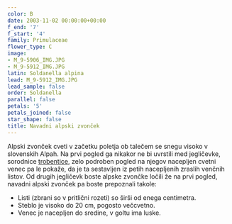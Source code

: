 ```yaml
---
color: B
date: 2003-11-02 00:00:00+00:00
f_end: '7'
f_start: '4'
family: Primulaceae
flower_type: C
image:
- M_9-5906_IMG.JPG
- M_9-5912_IMG.JPG
latin: Soldanella alpina
lead: M_9-5912_IMG.JPG
lead_sample: false
order: Soldanella
parallel: false
petals: '5'
petals_joined: false
star_shape: false
title: Navadni alpski zvonček
---
```

Alpski zvonček cveti v začetku poletja ob talečem se snegu visoko v slovenskih Alpah. Na prvi pogled ga nikakor ne bi uvrstili med jegličevke, sorodnice [trobentice](../../primulavulgaris/trobentica/), zelo podroben pogled na njegov nacepljen cvetni venec pa le pokaže, da je ta sestavljen iz petih nacepljenih zraslih venčnih listov. Od drugih jegličevk boste alpske zvončke ločili že na prvi pogled, navadni alpski zvonček pa boste prepoznali takole:

-   Listi (zbrani so v pritlični rozeti) so širši od enega centimetra.
-   Steblo je visoko do 20 cm, pogosto večcvetno.
-   Venec je nacepljen do sredine, v goltu ima luske.
